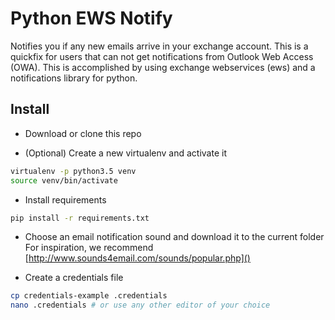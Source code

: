 # Python EWS Notify
Notifies you if any new emails arrive in your exchange account. This is a quickfix for users that can not get
notifications from Outlook Web Access (OWA). This is accomplished by using exchange webservices (ews) and a
notifications library for python.

## Install
* Download or clone this repo

* (Optional) Create a new virtualenv and activate it
```bash
virtualenv -p python3.5 venv 
source venv/bin/activate
```

* Install requirements
```bash
pip install -r requirements.txt
```

* Choose an email notification sound and download it to the current folder
For inspiration, we recommend [http://www.sounds4email.com/sounds/popular.php]()

* Create a credentials file
```bash
cp credentials-example .credentials
nano .credentials # or use any other editor of your choice
```
